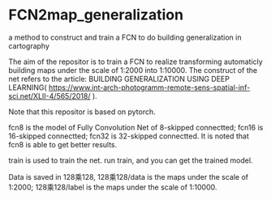 # FCN2map_generalization
a method to construct and train a FCN to do building generalization in cartography

The aim of the repositor is to train a FCN to realize transforming automaticly building maps under the scale of 1:2000 into 1:10000. 
The construct of the net refers to the article: BUILDING GENERALIZATION USING DEEP LEARNING( https://www.int-arch-photogramm-remote-sens-spatial-inf-sci.net/XLII-4/565/2018/ ).

Note that this repositor is based on pytorch.

fcn8 is the model of Fully Convolution Net of 8-skipped connectted;
fcn16 is 16-skipped connectted;
fcn32 is 32-skipped connectted.
It is noted that fcn8 is able to get better results.

train is used to train the net. run train, and you can get the trained model.

Data is saved in 128乘128, 128乘128/data is the maps under the scale of 1:2000; 128乘128/label is the maps under the scale of 1:10000.
